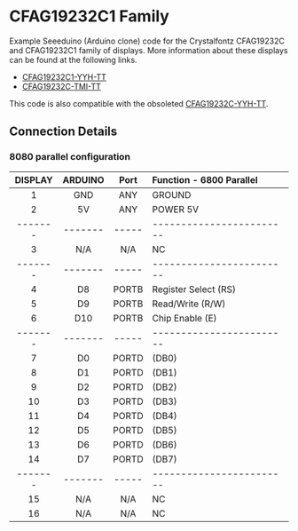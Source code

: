 # CFAG19232C1 Family

Example Seeeduino (Arduino clone) code for the Crystalfontz CFAG19232C and CFAG19232C1 family of displays. More information about these displays can be found at the following links.

- [CFAG19232C1-YYH-TT](https://www.crystalfontz.com/product/cfag19232c1yyhtt)
- [CFAG19232C-TMI-TT](https://www.crystalfontz.com/product/cfag19232ctmitt)

This code is also compatible with the obsoleted [CFAG19232C-YYH-TT](https://www.crystalfontz.com/product/cfag19232cyyhtt).

## Connection Details
### 8080 parallel configuration
| DISPLAY | ARDUINO | Port  | Function - 6800 Parallel |
| :-----: | :-----: | :---: | :----------------------- |
| 1       | GND     | ANY   | GROUND                   |
| 2       | 5V      | ANY   | POWER 5V                 |
| ------- | ------- | ----- | ------------------------ |
| 3       | N/A     | N/A   | NC                       |
| ------- | ------- | ----- | ------------------------ |
| 4       |  D8     | PORTB | Register Select     (RS) |
| 5       |  D9     | PORTB | Read/Write         (R/W) |
| 6       |  D10    | PORTB | Chip Enable          (E) |
| ------- | ------- | ----- | ------------------------ |
| 7       |  D0     | PORTD | (DB0)                    |
| 8       |  D1     | PORTD | (DB1)                    |
| 9       |  D2     | PORTD | (DB2)                    |
| 10      |  D3     | PORTD | (DB3)                    |
| 11      |  D4     | PORTD | (DB4)                    |
| 12      |  D5     | PORTD | (DB5)                    |
| 13      |  D6     | PORTD | (DB6)                    |
| 14      |  D7     | PORTD | (DB7)                    |
| ------- | ------- | ----- | ------------------------ |
| 15      | N/A     | N/A   | NC                       |
| 16      | N/A     | N/A   | NC                       |
